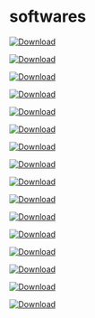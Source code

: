 # softwares

[![Download](https://img.shields.io/badge/Download-MPLAB_X_IDE-blue)](https://drive.google.com/drive/folders/11P2LgOgxX8RGXA0BdZXh3T23SMepfAdJ?usp=drive_link)

[![Download](https://img.shields.io/badge/Download-WIRESHARK-blue)](https://drive.google.com/file/d/1wKMIBNj6kYsIWDY0b9XgXW3hXjALy-lY/view?usp=drive_link)

[![Download](https://img.shields.io/badge/Download-VSC-blue)](https://drive.google.com/file/d/1O4Wfgys-9tB8UktzE45tFc5e5k4-T4YO/view?usp=drive_link)

[![Download](https://img.shields.io/badge/Download-VNC-blue)](https://drive.google.com/file/d/1sPyEfgUhiwclucXPyP7WYm35yHUIRdjE/view?usp=drive_link)

[![Download](https://img.shields.io/badge/Download-TINY_BOOTLOADER-blue)](https://drive.google.com/file/d/14rSMTnCS_bpE3JJDGw130rP0l0kpNh0K/view?usp=drive_link)

[![Download](https://img.shields.io/badge/Download-TERATERM-blue)](https://drive.google.com/file/d/10Jc_e5EazsfYEGwW16MvuAnN9l7fvU-R/view?usp=drive_link)

[![Download](https://img.shields.io/badge/Download-NMAP-blue)](https://drive.google.com/file/d/1puiQ-jJmf6y7ipKnjYog2GyVAjZye8Wm/view?usp=drive_link)

[![Download](https://img.shields.io/badge/Download-MINGW-blue)](https://drive.google.com/file/d/1XXMgnDIVSRrRTG8xscn3W7QBxP3zsVb2/view?usp=drive_link)

[![Download](https://img.shields.io/badge/Download-KEIL_U_VISION-blue)](https://drive.google.com/file/d/19UTeE155SNTfwr9JELwxw1GENBNVTFlU/view?usp=drive_link)

[![Download](https://img.shields.io/badge/Download-FLASHMAGIC-blue)](https://drive.google.com/file/d/1Q6H-ky1oYC-yge68hnC64TUmD9Jl56w4/view?usp=drive_link)

[![Download](https://img.shields.io/badge/Download-EASYEDA-blue)](https://drive.google.com/file/d/1MDX0ecc8EcRdsSYE47zGlp0bfMDWNkba/view?usp=drive_link)

[![Download](https://img.shields.io/badge/Download-CH340_DRIVER-blue)](https://drive.google.com/file/d/1X3wHzqbH5JYynbUxbEfNZX-iM5jr6gN_/view?usp=drive_link)

[![Download](https://img.shields.io/badge/Download-MICROCHIP_STUDIO-blue)](https://drive.google.com/file/d/1utFAa-a6dnmJ9_d0vU0EW4UyKTWVajCN/view?usp=drive_link)

[![Download](https://img.shields.io/badge/Download-XCTU-blue)](https://drive.google.com/file/d/1Y4UAEBXigvQTvC2hKsMJ5cyNYBSiYRjL/view?usp=drive_link)

[![Download](https://img.shields.io/badge/Download-PROTEUS_8_PROFESSIONAL-blue)](https://drive.google.com/file/d/1np74ZBapgnTtOJ5E-FjzOxYnxXaTxOjC/view?usp=drive_link)

[![Download](https://img.shields.io/badge/Download-EAGLE-blue)](https://drive.google.com/file/d/1OSTE9VPw_OaeI9WBVKTBpftSOAmyi__U/view?usp=drive_link)
















